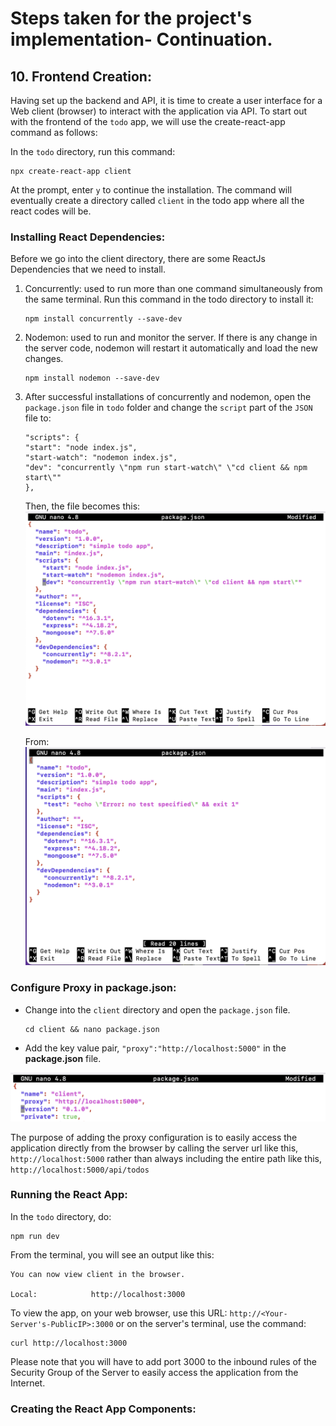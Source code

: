 # <b>Steps taken for the project's implementation</b>- Continuation.

## <b>10. Frontend Creation:</b>
   Having set up the backend and API, it is time to create a user interface for a Web client (browser) to interact with the application via API. To start out with the frontend of the `todo` app, we will use the create-react-app command as follows:

   In the `todo` directory, run this command:
   ```
   npx create-react-app client
   ```

   At the prompt, enter `y` to continue the installation. The command will eventually create a directory called `client` in the todo app where all the react codes will be. 

### <b>Installing React Dependencies:</b>

   Before we go into the client directory, there are some ReactJs Dependencies that we need to install.

   1. Concurrently: used to run more than one command simultaneously from the same terminal. Run this command in the todo directory to install it:
   
      ```
      npm install concurrently --save-dev
      ```

   2. Nodemon: used to run and monitor the server. If there is any change in the server code, nodemon will restart it automatically and load the new changes.
   
      ```
      npm install nodemon --save-dev
      ```

   3. After successful installations of concurrently and nodemon, open the `package.json` file in `todo` folder and change the `script` part of the `JSON` file to:
      
      ```
      "scripts": {
      "start": "node index.js",
      "start-watch": "nodemon index.js",
      "dev": "concurrently \"npm run start-watch\" \"cd client && npm start\""
      },
      ```

      Then, the file becomes this:
      ![edited-package.json-file](images/edited-package-json.png "edited-package.json-file")

      From:
      ![default-package.json-file](images/default-package-json.png "default-package.json-file")


### <b>Configure Proxy in package.json:</b>
   - Change into the `client` directory and open the `package.json` file.

      ```
      cd client && nano package.json
      ```

   - Add the key value pair, `"proxy":"http://localhost:5000"` in the <b>package.json</b> file. 
  
   ![client-package.json-file](images/client-package-json.png "client-package.json-file")

   The purpose of adding the proxy configuration is to easily access the application directly from the browser by calling the server url like this, `http://localhost:5000` rather than always including the entire path like this, `http://localhost:5000/api/todos`


### <b>Running the React App:</b>
   In the `todo` directory, do:

   ```
   npm run dev
   ```

   From the terminal, you will see an output like this:
   ```
   You can now view client in the browser.

   Local:            http://localhost:3000
   ```

   To view the app, on your web browser, use this URL:
   `http://<Your-Server's-PublicIP>:3000` or on the server's terminal, use the command:
   ```
   curl http://localhost:3000
   ```

   Please note that you will have to add port 3000 to the inbound rules of the Security Group of the Server to easily access the application from the Internet. 

### <b>Creating the React App Components:</b>








      






